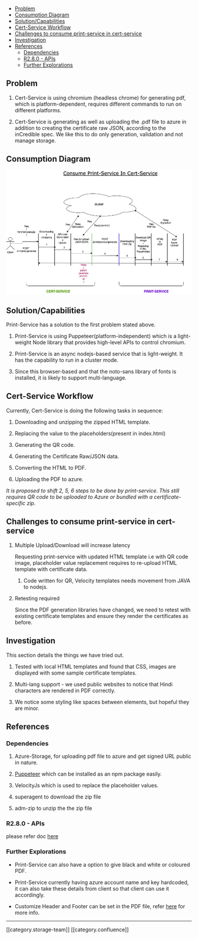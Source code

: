 

  * [Problem](#problem)
  * [Consumption Diagram](#consumption-diagram)
  * [Solution/Capabilities](#solution/capabilities)
  * [Cert-Service Workflow](#cert-service-workflow)
  * [Challenges to consume print-service in cert-service](#challenges-to-consume-print-service-in-cert-service)
  * [Investigation](#investigation)
  * [References](#references)
    * [Dependencies](#dependencies)
    * [R2.8.0 - APIs](#r2.8.0---apis)
    * [Further Explorations](#further-explorations)

## Problem

1. Cert-Service is using chromium (headless chrome) for generating pdf, which is platform-dependent, requires different commands to run on different platforms.


1. Cert-Service is generating as well as uploading the .pdf file to azure in addition to creating the certificate raw JSON, according to the inCredible spec. We like this to do only generation, validation and not manage storage.






## Consumption Diagram




![](images/storage/cert-print.png)
## Solution/Capabilities
Print-Service has a solution to the first problem stated above.


1. Print-Service is using Puppeteer(platform-independent) which is a light-weight Node library that provides high-level APIs to control chromium.


1. Print-Service is an async nodejs-based service that is light-weight. It has the capability to run in a cluster mode.


1. Since this browser-based and that the noto-sans library of fonts is installed, it is likely to support multi-language.




## Cert-Service Workflow
Currently, Cert-Service is doing the following tasks in sequence:


1. Downloading and unzipping the zipped HTML template.


1. Replacing the value to the placeholders(present in index.html)


1. Generating the QR code.


1. Generating the Certificate Raw/JSON data.


1. Converting the HTML to PDF.


1. Uploading the PDF to azure.



 _It is proposed to shift 2, 5, 6 steps to be done by print-service. This still requires QR code to be uploaded to Azure or bundled with a certificate-specific zip._ 


## Challenges to consume print-service in cert-service

1. Multiple Upload/Download will increase latency

    Requesting print-service with updated HTML template i.e with QR code image, placeholder value replacement requires to re-upload HTML template with certificate data.


    1. Code written for QR, Velocity templates needs movement from JAVA to nodejs.



    
1. Retesting required

    Since the PDF generation libraries have changed, we need to retest with existing certificate templates and ensure they render the certificates as before.




## Investigation
This section details the things we have tried out.


1. Tested with local HTML templates and found that CSS, images are displayed with some sample certificate templates.


1. Multi-lang support - we used public websites to notice that Hindi characters are rendered in PDF correctly.


1. We notice some styling like spaces between elements, but hopeful they are minor.




## References

### Dependencies

1. Azure-Storage, for uploading pdf file to azure and get signed URL public in nature.


1. [Puppeteer](https://developers.google.com/web/tools/puppeteer) which can be installed as an npm package easily.


1. VelocityJs which is used to replace the placeholder values.


1. superagent to download the zip file


1. adm-zip to unzip the the zip file




### R2.8.0 - APIs
please refer doc [here](https://project-sunbird.atlassian.net/wiki/spaces/UM/pages/1316028442/Print-Service+APIs)


### Further Explorations

* Print-Service can also have a option to give black and white or coloured PDF.


* Print-Service currently  having  azure account name and key hardcoded, it can also take these details from client so that client can use it accordingly.


* Customize Header and Footer can be set in the PDF file, refer [here](https://project-sunbird.atlassian.net/wiki/spaces/UM/pages/1290502242/E-Creds+Page+Configs) for more info.





*****

[[category.storage-team]] 
[[category.confluence]] 
